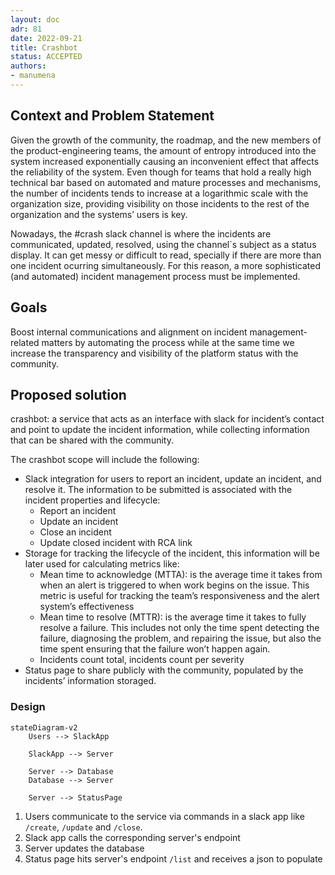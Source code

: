 ```yaml
---
layout: doc
adr: 81
date: 2022-09-21
title: Crashbot
status: ACCEPTED
authors:
- manumena
---
```


## Context and Problem Statement

Given the growth of the community, the roadmap, and the new members of the product-engineering teams, the amount of entropy introduced into the system increased exponentially causing an inconvenient effect that affects the reliability of the system. Even though for teams that hold a really high technical bar based on automated and mature processes and mechanisms, the number of incidents tends to increase at a logarithmic scale with the organization size, providing visibility on those incidents to the rest of the organization and the systems’ users is key.

Nowadays, the #crash slack channel is where the incidents are communicated, updated, resolved, using the channel`s subject as a status display. It can get messy or difficult to read, specially if there are more than one incident ocurring simultaneously. For this reason, a more sophisticated (and automated) incident management process must be implemented.

## Goals

Boost internal communications and alignment on incident management-related matters by automating the process while at the same time we increase the transparency and visibility of the platform status with the community.

## Proposed solution

crashbot: a service that acts as an interface with slack for incident’s contact and point to update the incident information, while collecting information that can be shared with the community.

The crashbot scope will include the following:

- Slack integration for users to report an incident, update an incident, and resolve it. The information to be submitted is associated with the incident properties and lifecycle:
    - Report an incident
    - Update an incident
    - Close an incident
    - Update closed incident with RCA link
- Storage for tracking the lifecycle of the incident, this information will be later used for calculating metrics like:
    - Mean time to acknowledge (MTTA): is the average time it takes from when an alert is triggered to when work begins on the issue. This metric is useful for tracking the team’s responsiveness and the alert system’s effectiveness
    - Mean time to resolve (MTTR): is the average time it takes to fully resolve a failure. This includes not only the time spent detecting the failure, diagnosing the problem, and repairing the issue, but also the time spent ensuring that the failure won’t happen again.
    - Incidents count total, incidents count per severity
- Status page to share publicly with the community, populated by the incidents’ information storaged.

### Design
```mermaid
stateDiagram-v2
    Users --> SlackApp
    
    SlackApp --> Server
    
    Server --> Database
    Database --> Server

    Server --> StatusPage
```

1. Users communicate to the service via commands in a slack app like `/create`, `/update` and `/close`.
2. Slack app calls the corresponding server's endpoint
3. Server updates the database
4. Status page hits server's endpoint `/list` and receives a json to populate
